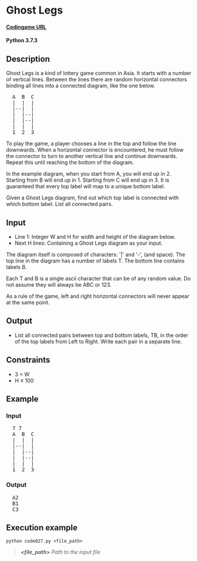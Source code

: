# Ghost Legs

#### [Codingame URL](https://www.codingame.com/ide/puzzle/ghost-legs)
#### Python 3.7.3

## Description
Ghost Legs is a kind of lottery game common in Asia. It starts with a
number of vertical lines. Between the lines there are random horizontal
connectors binding all lines into a connected diagram, like the one
below.

<pre>
  A  B  C
  |  |  |
  |--|  |
  |  |--|
  |  |--|
  |  |  |
  1  2  3
</pre>

To play the game, a player chooses a line in the top and follow the line
downwards. When a horizontal connector is encountered, he must follow
the connector to turn to another vertical line and continue downwards.
Repeat this until reaching the bottom of the diagram.

In the example diagram, when you start from A, you will end up in 2.
Starting from B will end up in 1. Starting from C will end up in 3.
It is guaranteed that every top label will map to a unique bottom label.

Given a Ghost Legs diagram, find out which top label is connected with
which bottom label. List all connected pairs.

## Input
- Line 1: Integer W and H for width and height of the diagram below.
- Next H lines: Containing a Ghost Legs diagram as your input.

The diagram itself is composed of characters: '|' and '-', (and space).
The top line in the diagram has a number of labels T.
The bottom line contains labels B.

Each T and B is a single ascii character that can be of any random
value. Do not assume they will always be ABC or 123.

As a rule of the game, left and right horizontal connectors will never
appear at the same point.

## Output
- List all connected pairs between top and bottom labels, TB, in the
order of the top labels from Left to Right. Write each pair in a
separate line.

## Constraints
- 3 < W
- H ≤ 100

## Example
### Input
<pre>
  7 7
  A  B  C
  |  |  |
  |--|  |
  |  |--|
  |  |--|
  |  |  |
  1  2  3
</pre>

### Output
<pre>
  A2
  B1
  C3
</pre>

## Execution example
```
python code027.py <file_path>
```

> **_<file_path>_** *Path to the input file*
